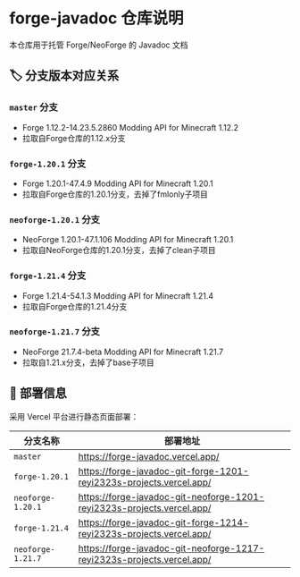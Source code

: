# forge-javadoc 仓库说明

本仓库用于托管 Forge/NeoForge 的 Javadoc 文档

## 🏷 分支版本对应关系

### `master` 分支
- Forge 1.12.2-14.23.5.2860 Modding API for Minecraft 1.12.2
- 拉取自Forge仓库的1.12.x分支
### `forge-1.20.1` 分支
- Forge 1.20.1-47.4.9 Modding API for Minecraft 1.20.1
- 拉取自Forge仓库的1.20.1分支，去掉了fmlonly子项目
### `neoforge-1.20.1` 分支
- NeoForge 1.20.1-47.1.106 Modding API for Minecraft 1.20.1
- 拉取自NeoForge仓库的1.20.1分支，去掉了clean子项目
### `forge-1.21.4` 分支
- Forge 1.21.4-54.1.3 Modding API for Minecraft 1.21.4
- 拉取自Forge仓库的1.21.4分支
### `neoforge-1.21.7` 分支
- NeoForge 21.7.4-beta Modding API for Minecraft 1.21.7
- 拉取自1.21.x分支，去掉了base子项目

## 🚀 部署信息
采用 Vercel 平台进行静态页面部署：

| 分支名称       | 部署地址                               |
|----------------|----------------------------------------|
| `master`       | <https://forge-javadoc.vercel.app/>    |
| `forge-1.20.1` | <https://forge-javadoc-git-forge-1201-reyi2323s-projects.vercel.app/> |
| `neoforge-1.20.1` | <https://forge-javadoc-git-neoforge-1201-reyi2323s-projects.vercel.app/> |
| `forge-1.21.4`   | <https://forge-javadoc-git-forge-1214-reyi2323s-projects.vercel.app/> |
| `neoforge-1.21.7` | <https://forge-javadoc-git-neoforge-1217-reyi2323s-projects.vercel.app/> |
